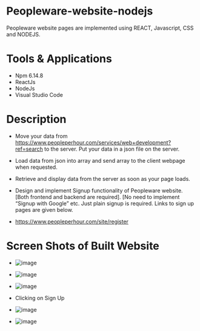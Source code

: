 # Peopleware-website-nodejs
Peopleware website pages are implemented using REACT, Javascript, CSS and NODEJS.

# Tools & Applications
- Npm 6.14.8
- ReactJs
- NodeJs
- Visual Studio Code

# Description
- Move your data from https://www.peopleperhour.com/services/web+development?ref=search to the server. Put your data in a json file on the server.
- Load data from json into array and send array to the client webpage when requested.
- Retrieve and display data from the server as soon as your page loads.
- Design and implement Signup functionality of Peopleware website. [Both frontend and backend are
required]. [No need to implement “Signup with Google” etc. Just plain signup is required. Links to sign up pages
are given below.

- https://www.peopleperhour.com/site/register

# Screen Shots of Built Website
- ![image](https://user-images.githubusercontent.com/85407775/121721135-59610800-cafd-11eb-8fa5-5a203062e1a1.png)
- ![image](https://user-images.githubusercontent.com/85407775/121721213-6f6ec880-cafd-11eb-9d1b-c8e922418b4e.png)
- ![image](https://user-images.githubusercontent.com/85407775/121721374-a04efd80-cafd-11eb-8ab1-aad1a8c2cf8a.png)

- Clicking on Sign Up

- ![image](https://user-images.githubusercontent.com/85407775/121721567-d5f3e680-cafd-11eb-9403-af39679d0e12.png)
- ![image](https://user-images.githubusercontent.com/85407775/121721724-fe7be080-cafd-11eb-8671-8262febe08ca.png)
